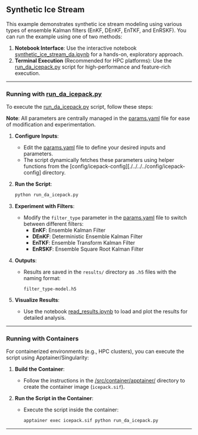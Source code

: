 ## **Synthetic Ice Stream**

This example demonstrates synthetic ice stream modeling using various types of ensemble Kalman filters (EnKF, DEnKF, EnTKF, and EnRSKF). You can run the example using one of two methods:

1. **Notebook Interface**: Use the interactive notebook [synthetic_ice_stream_da.ipynb](./synthetic_ice_stream_da.ipynb) for a hands-on, exploratory approach.
2. **Terminal Execution** (Recommended for HPC platforms): Use the [run_da_icepack.py](./run_da_icepack.py) script for high-performance and feature-rich execution.

---

### **Running with [run_da_icepack.py](./run_da_icepack.py)**

To execute the [run_da_icepack.py](./run_da_icepack.py) script, follow these steps:

**Note**: All parameters are centrally managed in the [params.yaml](./params.yaml) file for ease of modification and experimentation.

1. **Configure Inputs**:
   - Edit the [params.yaml](./params.yaml) file to define your desired inputs and parameters.
   - The script dynamically fetches these parameters using helper functions from the [config/icepack-config][./../../../config/icepack-config] directory.

2. **Run the Script**:
   ```bash
   python run_da_icepack.py
   ```

3. **Experiment with Filters**:
   - Modify the `filter_type` parameter in the [params.yaml](./params.yaml) file to switch between different filters:
     - **EnKF**: Ensemble Kalman Filter
     - **DEnKF**: Deterministic Ensemble Kalman Filter
     - **EnTKF**: Ensemble Transform Kalman Filter
     - **EnRSKF**: Ensemble Square Root Kalman Filter

4. **Outputs**:
   - Results are saved in the `results/` directory as `.h5` files with the naming format:
     ```
     filter_type-model.h5
     ```

5. **Visualize Results**:
   - Use the notebook [read_results.ipynb](./read_results.ipynb) to load and plot the results for detailed analysis.

---

### **Running with Containers**

For containerized environments (e.g., HPC clusters), you can execute the script using Apptainer/Singularity:

1. **Build the Container**:
   - Follow the instructions in the [/src/container/apptainer/](./../../../src/container/apptainer) directory to create the container image (`icepack.sif`).

2. **Run the Script in the Container**:
   - Execute the script inside the container:
     ```bash
     apptainer exec icepack.sif python run_da_icepack.py
     ```

---
